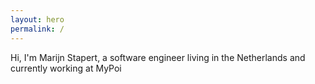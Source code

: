 ```yaml
---
layout: hero
permalink: /
---
```

Hi, I'm Marijn Stapert, a <span class="color-primary">software engineer</span> living in the Netherlands and currently working at MyPoi

